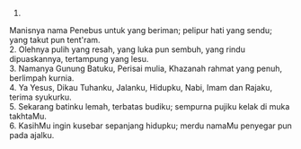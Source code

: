 1.
Manisnya nama Penebus untuk yang beriman;
pelipur hati yang sendu; yang takut pun tent'ram.
<br>
2.
Olehnya pulih yang resah, yang luka pun sembuh,
yang rindu dipuaskannya, tertampung yang lesu.
<br>
3.
Namanya Gunung Batuku, Perisai mulia,
Khazanah rahmat yang penuh, berlimpah kurnia.
<br>
4.
Ya Yesus, Dikau Tuhanku, Jalanku, Hidupku,
Nabi, Imam dan Rajaku, terima syukurku.
<br>
5.
Sekarang batinku lemah, terbatas budiku;
sempurna pujiku kelak di muka takhtaMu.
<br>
6.
KasihMu ingin kusebar sepanjang hidupku;
merdu namaMu penyegar pun pada ajalku.